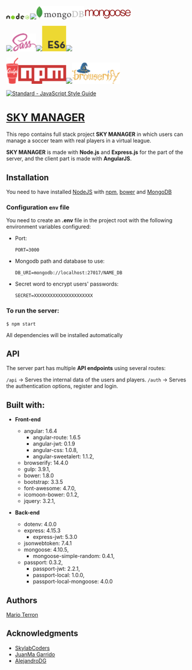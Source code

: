 <a href="https://nodejs.org/"><img src="https://github.com/MarioTerron/logo-images/blob/master/logos/nodejs.png" width= "64px"></a><a href="https://expressjs.com/"><img src="https://github.com/MarioTerron/logo-images/blob/master/logos/expressjs.png" width= "128px"></a><a href="https://www.mongodb.com/"><img src="https://github.com/MarioTerron/logo-images/blob/master/logos/mongodb.png" width= "128px"></a><a href="https://www.mongoosejs.com/"><img src="https://github.com/MarioTerron/logo-images/blob/master/logos/mongoose.png" width= "128px"></a>

<a href="https://www.w3.org/"><img src="https://github.com/MarioTerron/logo-images/blob/master/logos/html5-css3-js.png" width= "128px"></a><a href="https://sass-lang.com/"><img src="https://github.com/MarioTerron/logo-images/blob/master/logos/sass.png" width= "64px"></a><a href="https://getbootstrap.com/"><img src="https://github.com/MarioTerron/logo-images/blob/master/logos/bootstrap.png" width= "64px"></a><a href="https://www.ecma-international.org/ecma-262/6.0/"><img src="https://github.com/MarioTerron/logo-images/blob/master/logos/es6.png" width= "64px"></a><a href="https://jquery.com/"><img src="https://github.com/MarioTerron/logo-images/blob/master/logos/jquery.pn" width= "128px"></a>

<a href="https://gulpjs.com/"><img src="https://github.com/MarioTerron/logo-images/blob/master/logos/gulpjs.png" width= "32px"></a><a href="https://www.npmjs.com/"><img src="https://github.com/MarioTerron/logo-images/blob/master/logos/npm.png" width= "128px"></a><a href="https://bower.io/"><img src="https://github.com/MarioTerron/logo-images/blob/master/logos/bower.png" width= "64px"></a><a href="https://www.browserify.org/"><img src="https://github.com/MarioTerron/logo-images/blob/master/logos/browserify.png" width= "128px"></a>

[![Standard - JavaScript Style Guide](https://img.shields.io/badge/code%20style-standard-brightgreen.svg)](http://standardjs.com/)


# [SKY MANAGER](https://marioterron-skymanager.herokuapp.com/)

This repo contains full stack project **SKY MANAGER** in which users can manage a soccer team with real players in a virtual league.

**SKY MANAGER** is made with **Node.js** and **Express.js** for the part of the server, and the client part is made with **AngularJS**.

## Installation

You need to have installed [NodeJS](https://nodejs.org/) with [npm](https://www.npmjs.com/), [bower](https://bower.io/) and [MongoDB](https://www.mongodb.com/)

### Configuration `env` file

You need to create an **.env** file in the project root with the following environment variables configured:

- Port:

  ```
  PORT=3000
  ```

- Mongodb path and database to use:

  ```
  DB_URI=mongodb://localhost:27017/NAME_DB
  ```

- Secret word to encrypt users' passwords:

  ```
  SECRET=XXXXXXXXXXXXXXXXXXXXXX
  ```

### To run the server:

```
$ npm start
```

All dependencies will be installed automatically

## API

The server part has multiple **API endpoints** using several routes:

`/api` -> Serves the internal data of the users and players.
`/auth` -> Serves the authentication options, register and login.

## Built with:

- **Front-end**

    - angular: 1.6.4
      - angular-route: 1.6.5
      - angular-jwt: 0.1.9
      - angular-css: 1.0.8,
      - angular-sweetalert: 1.1.2,
    - browserify: 14.4.0
    - gulp: 3.9.1,
    - bower: 1.8.0
    - bootstrap: 3.3.5
    - font-awesome: 4.7.0,
    - icomoon-bower: 0.1.2,
    - jquery: 3.2.1,

- **Back-end**

  - dotenv: 4.0.0
  - express: 4.15.3
    - express-jwt: 5.3.0
  - jsonwebtoken: 7.4.1
  - mongoose: 4.10.5,
    - mongoose-simple-random: 0.4.1,
  - passport: 0.3.2,
    - passport-jwt: 2.2.1,
    - passport-local: 1.0.0,
    - passport-local-mongoose: 4.0.0

## Authors

[Mario Terron](https://github.com/MarioTerron)

## Acknowledgments

- [SkylabCoders](https://github.com/SkylabCoders)
- [JuanMa Garrido](https://github.com/juanmaguitar)
- [AlejandroDG](https://github.com/agandia9)
